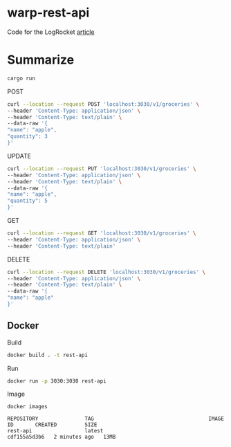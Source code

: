 # warp-rest-api

Code for the LogRocket [article](https://blog.logrocket.com/creating-a-rest-api-in-rust-with-warp/)

# Summarize

```sh
cargo run
```

POST
```sh
curl --location --request POST 'localhost:3030/v1/groceries' \
--header 'Content-Type: application/json' \
--header 'Content-Type: text/plain' \
--data-raw '{
"name": "apple",
"quantity": 3
}'
```

UPDATE
```sh
curl --location --request PUT 'localhost:3030/v1/groceries' \
--header 'Content-Type: application/json' \
--header 'Content-Type: text/plain' \
--data-raw '{
"name": "apple",
"quantity": 5
}'
```

GET
```sh
curl --location --request GET 'localhost:3030/v1/groceries' \
--header 'Content-Type: application/json' \
--header 'Content-Type: text/plain'
```

DELETE
```sh
curl --location --request DELETE 'localhost:3030/v1/groceries' \
--header 'Content-Type: application/json' \
--header 'Content-Type: text/plain' \
--data-raw '{
"name": "apple"
}'
```

## Docker

Build
```sh
docker build . -t rest-api
```

Run
```sh
docker run -p 3030:3030 rest-api
```

Image
```
docker images
```

```
REPOSITORY               TAG                                     IMAGE ID       CREATED         SIZE
rest-api                 latest                                  cdf155a5d3b6   2 minutes ago   13MB
```

